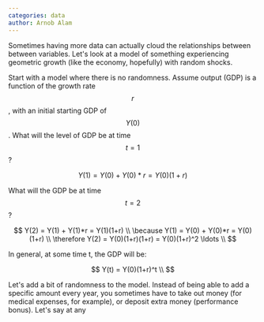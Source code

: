 ```yaml
---
categories: data
author: Arnob Alam
---
```


Sometimes having more data can actually cloud the relationships between between variables.  Let's look at a model of something experiencing geometric growth (like the economy, hopefully) with random shocks.

Start with a model where there is no randomness. Assume output (GDP) is a function of the growth rate $$r$$, with an initial starting GDP of $$Y(0)$$. What will the level of GDP be at time $$t=1$$?

$$
Y(1) = Y(0) + Y(0)*r = Y(0)(1+r)
$$

What will the GDP be at time $$t=2$$?

$$
Y(2) = Y(1) + Y(1)*r = Y(1)(1+r) \\
\because Y(1) = Y(0) + Y(0)*r = Y(0)(1+r) \\
\therefore Y(2) = Y(0)(1+r)(1+r) = Y(0)(1+r)^2
\ldots \\
$$

In general, at some time t, the GDP will be:

$$
Y(t) = Y(0)(1+r)^t \\
$$

Let's add a bit of randomness to the model. Instead of being able to add a 
specific amount every year, you sometimes have to take out money (for medical 
expenses, for example), or deposit extra money (performance bonus). Let's say
at any